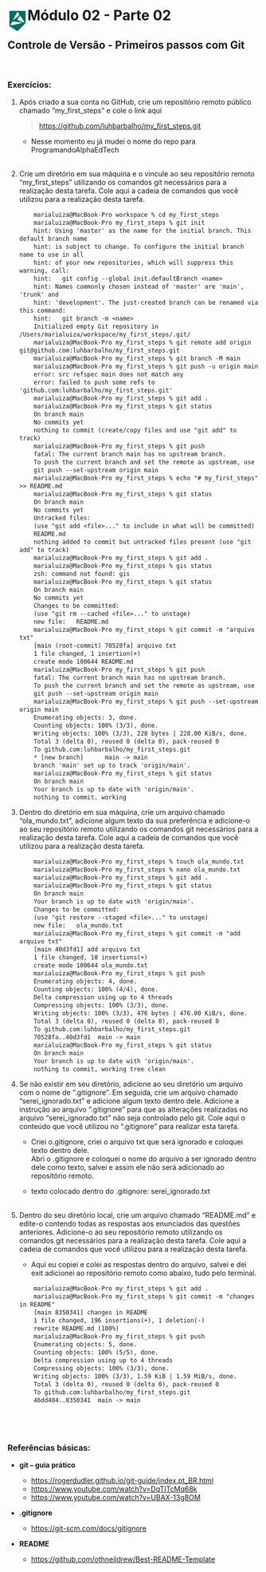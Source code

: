 <div display="flex">
    <img src="../../MODULO-04/assets/imgs/alpha-logo.png" width="40px" align="left"/>
    <h1>Módulo 02 - Parte 02</h1>
</div>

##  Controle de Versão - Primeiros passos com Git
&nbsp;
### Exercícios:

1. Após criado a sua conta no GitHub, crie um repositório remoto público chamado “my_first_steps” e cole o link aqui

    > https://github.com/luhbarbalho/my_first_steps.git
    - Nesse momento eu já mudei o nome do repo para ProgramandoAlphaEdTech
    <br><br>

1. Crie um diretório em sua máquina e o vincule ao seu repositório remoto “my_first_steps” utilizando os comandos git necessários para a realização desta tarefa. Cole aqui a cadeia de comandos que você utilizou para a realização desta tarefa.

    ```
        marialuiza@MacBook-Pro workspace % cd my_first_steps
        marialuiza@MacBook-Pro my_first_steps % git init
        hint: Using 'master' as the name for the initial branch. This default branch name
        hint: is subject to change. To configure the initial branch name to use in all
        hint: of your new repositories, which will suppress this warning, call:
        hint: 	git config --global init.defaultBranch <name>
        hint: Names commonly chosen instead of 'master' are 'main', 'trunk' and
        hint: 'development'. The just-created branch can be renamed via this command:
        hint: 	git branch -m <name>
        Initialized empty Git repository in /Users/marialuiza/workspace/my_first_steps/.git/
        marialuiza@MacBook-Pro my_first_steps % git remote add origin git@github.com:luhbarbalho/my_first_steps.git
        marialuiza@MacBook-Pro my_first_steps % git branch -M main
        marialuiza@MacBook-Pro my_first_steps % git push -u origin main
        error: src refspec main does not match any
        error: failed to push some refs to 'github.com:luhbarbalho/my_first_steps.git'
        marialuiza@MacBook-Pro my_first_steps % git add .
        marialuiza@MacBook-Pro my_first_steps % git status
        On branch main
        No commits yet
        nothing to commit (create/copy files and use "git add" to track)
        marialuiza@MacBook-Pro my_first_steps % git push
        fatal: The current branch main has no upstream branch.
        To push the current branch and set the remote as upstream, use
        git push --set-upstream origin main
        marialuiza@MacBook-Pro my_first_steps % echo "# my_first_steps" >> README.md
        marialuiza@MacBook-Pro my_first_steps % git status
        On branch main
        No commits yet
        Untracked files:
        (use "git add <file>..." to include in what will be committed)
        README.md
        nothing added to commit but untracked files present (use "git add" to track)
        marialuiza@MacBook-Pro my_first_steps % git add .
        marialuiza@MacBook-Pro my_first_steps % gis status
        zsh: command not found: gis
        marialuiza@MacBook-Pro my_first_steps % git status
        On branch main
        No commits yet
        Changes to be committed:
        (use "git rm --cached <file>..." to unstage)
        new file:   README.md
        marialuiza@MacBook-Pro my_first_steps % git commit -m "arquivo txt"
        [main (root-commit) 70528fa] arquivo txt
        1 file changed, 1 insertion(+)
        create mode 100644 README.md
        marialuiza@MacBook-Pro my_first_steps % git push
        fatal: The current branch main has no upstream branch.
        To push the current branch and set the remote as upstream, use
        git push --set-upstream origin main
        marialuiza@MacBook-Pro my_first_steps % git push --set-upstream origin main
        Enumerating objects: 3, done.
        Counting objects: 100% (3/3), done.
        Writing objects: 100% (3/3), 228 bytes | 228.00 KiB/s, done.
        Total 3 (delta 0), reused 0 (delta 0), pack-reused 0
        To github.com:luhbarbalho/my_first_steps.git
        * [new branch]      main -> main
        branch 'main' set up to track 'origin/main'.
        marialuiza@MacBook-Pro my_first_steps % git status
        On branch main
        Your branch is up to date with 'origin/main'.
        nothing to commit, working
    ```

1. Dentro do diretório em sua máquina, crie um arquivo chamado “ola_mundo.txt”, adicione algum texto da sua preferência e adicione-o ao seu repositório remoto utilizando os comandos git necessários para a realização desta tarefa. Cole aqui a cadeia de comandos que você utilizou para a realização desta tarefa.

    ```
        marialuiza@MacBook-Pro my_first_steps % touch ola_mundo.txt
        marialuiza@MacBook-Pro my_first_steps % nano ola_mundo.txt
        marialuiza@MacBook-Pro my_first_steps % git add .
        marialuiza@MacBook-Pro my_first_steps % git status
        On branch main
        Your branch is up to date with 'origin/main'.
        Changes to be committed:
        (use "git restore --staged <file>..." to unstage)
        new file:   ola_mundo.txt
        marialuiza@MacBook-Pro my_first_steps % git commit -m "add arquivo txt"
        [main 40d3fd1] add arquivo txt
        1 file changed, 10 insertions(+)
        create mode 100644 ola_mundo.txt
        marialuiza@MacBook-Pro my_first_steps % git push
        Enumerating objects: 4, done.
        Counting objects: 100% (4/4), done.
        Delta compression using up to 4 threads
        Compressing objects: 100% (3/3), done.
        Writing objects: 100% (3/3), 476 bytes | 476.00 KiB/s, done.
        Total 3 (delta 0), reused 0 (delta 0), pack-reused 0
        To github.com:luhbarbalho/my_first_steps.git
        70528fa..40d3fd1  main -> main
        marialuiza@MacBook-Pro my_first_steps % git status
        On branch main
        Your branch is up to date with 'origin/main'.
        nothing to commit, working tree clean
    ```

1. Se não existir em seu diretório, adicione ao seu diretório um arquivo com o nome de “.gitignore”. Em seguida, crie um arquivo chamado “serei_ignorado.txt” e adicione algum texto dentro dele. Adicione a instrução ao arquivo “.gitignore” para que as alterações realizadas no arquivo “serei_ignorado.txt” não seja controlado pelo git. Cole aqui o conteúdo que você utilizou no “.gitignore” para realizar esta tarefa.

    - Criei o.gitignore, criei o arquivo txt que será ignorado e coloquei texto dentro dele.<br>
    Abri o .gitignore e coloquei o nome do arquivo a ser ignorado dentro dele como texto, salvei e assim ele não será adicionado ao repositório remoto.

    - texto colocado dentro do .gitignore:  serei_ignorado.txt
    <br><br>

1. Dentro do seu diretório local, crie um arquivo chamado “README.md” e edite-o contendo todas as respostas aos enunciados das questões anteriores. Adicione-o ao seu repositório remoto utilizando os comandos git necessários para a realização desta tarefa. Cole aqui a cadeia de comandos que você utilizou para a realização desta tarefa.

    - Aqui eu copiei e colei as respostas dentro do arquivo, salvei e dei exit adicionei ao repositório remoto como abaixo, tudo pelo terminal.

    ```
        marialuiza@MacBook-Pro my_first_steps % git add .
        marialuiza@MacBook-Pro my_first_steps % git commit -m "changes in README"
        [main 8350341] changes in README
        1 file changed, 196 insertions(+), 1 deletion(-)
        rewrite README.md (100%)
        marialuiza@MacBook-Pro my_first_steps % git push
        Enumerating objects: 5, done.
        Counting objects: 100% (5/5), done.
        Delta compression using up to 4 threads
        Compressing objects: 100% (3/3), done.
        Writing objects: 100% (3/3), 1.59 KiB | 1.59 MiB/s, done.
        Total 3 (delta 0), reused 0 (delta 0), pack-reused 0
        To github.com:luhbarbalho/my_first_steps.git
        46dd404..8350341  main -> main
    ```

&nbsp;
---

### Referências básicas:

- **git – guia prático**
    - https://rogerdudler.github.io/git-guide/index.pt_BR.html
    - https://www.youtube.com/watch?v=DqTITcMq68k
    - https://www.youtube.com/watch?v=UBAX-13g8OM

- **.gitignore**
    - https://git-scm.com/docs/gitignore

- **README**
    - https://github.com/othneildrew/Best-README-Template